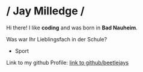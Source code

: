 # ____/ Jay Milledge /____
Hi there! I like **coding** and was born in **Bad Nauheim**.

Was war Ihr Lieblingsfach in der Schule?
- Sport

Link to my github Profile: [link to github/beetlejays](https://github.com/beetlejays)
